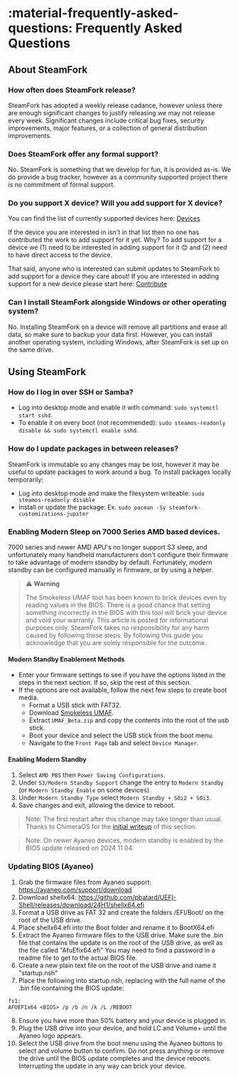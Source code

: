 # :material-frequently-asked-questions: Frequently Asked Questions

## About SteamFork

### How often does SteamFork release?
SteamFork has adopted a weekly release cadance, however unless there are enough significant changes to justify releasing we may not release every week.  Significant changes include critical bug fixes, security improvements, major features, or a collection of general distribution improvements.

### Does SteamFork offer any formal support?

No. SteamFork is something that we develop for fun, it is provided as-is.  We do provide a bug tracker, however as a community supported project there is no commitment of formal support.

### Do you support X device?  Will you add support for X device?

You can find the list of currently supported devices here: [Devices](../devices)

If the device you are interested in isn't in that list then no one has contributed the work to add support for it yet.  Why? To add support for a device we (1) need to be interested in adding support for it 😊 and (2) need to have direct access to the device.

That said, anyone who is interested can submit updates to SteamFork to add support for a device they care about! If you are interested in adding support for a new device please start here: [Contribute](../contribute)

### Can I install SteamFork alongside Windows or other operating system?

No. Installing SteamFork on a device will remove all partitions and erase all data, so make sure to backup your data first. However, you can install another operating system, including Windows, after SteamFork is set up on the same drive.

## Using SteamFork

### How do I log in over SSH or Samba?

* Log into desktop mode and enable it with command: `sudo systemctl start sshd`.
* To enable it on every boot (not recommended): `sudo steamos-readonly disable && sudo systemctl enable sshd`.

### How do I update packages in between releases?

SteamFork is immutable so any changes may be lost, however it may be useful to update packages to work around a bug.  To install packages locally temporarily:

* Log into desktop mode and make the filesystem writeable: `sudo steamos-readonly disable`
* Install or update the package: Ex. `sudo pacman -Sy steamfork-customizations-jupiter`

### Enabling Modern Sleep on 7000 Series AMD based devices.

7000 series and newer AMD APU's no longer support S3 sleep, and unfortunately many handheld manufacturers don't configure their firmware to take advantage of modern standby by default.  Fortunately, modern standby can be configured manually in firmware, or by using a helper.

> :warning: **Warning**
>
> The Smokeless UMAF tool has been known to brick devices even by reading values in the BIOS. There is a good chance that setting something incorrectly in the BIOS with this tool will brick your device and void your warranty. This article is posted for informational purposes only.  SteamFork takes no responsibility for any harm caused by following these steps. By following this guide you acknowledge that you are solely responsible for the outcome.

#### Modern Standby Enablement Methods
* Enter your firmware settings to see if you have the options listed in the steps in the next section.  If so, skip the rest of this section.
* If the options are not available, follow the next few steps to create boot media.
  * Format a USB stick with FAT32.
  * Download [Smokeless UMAF](https://github.com/DavidS95/Smokeless_UMAF/raw/main/UMAF_BETA.zip).
  * Extract `UMAF_Beta.zip` and copy the contents into the root of the usb stick.
  * Boot your device and select the USB stick from the boot menu.
  * Navigate to the `Front Page` tab and select `Device Manager`.

#### Enabling Modern Standby
1. Select `AMD PBS` then `Power Saving Configurations`.
2. Under `S3/Modern Standby Support` change the entry to `Modern Standby` (or `Modern Standby Enable` on some devices).
3. Under `Modern Standby Type` select `Modern Standby + S0i2 + S0i3`.
4. Save changes and exit, allowing the device to reboot.

> Note: The first restart after this change may take longer than usual.  Thanks to ChimeraOS for the [initial writeup](https://github.com/ChimeraOS/chimeraos/wiki/Community-Guides#enabling-modern-sleep-on-7000-series-amd-hardware) of this section.

> Note: On newer Ayaneo devices, modern standby is enabled by the BIOS update released on 2024 11 04.

### Updating BIOS (Ayaneo)
1. Grab the firmware files from Ayaneo support: https://ayaneo.com/support/download
2. Download shellx64: https://github.com/pbatard/UEFI-Shell/releases/download/24H1/shellx64.efi
3. Format a USB drive as FAT 32 and create the folders /EFI/Boot/ on the root of the USB drive.
4. Place shellx64.efi into the Boot folder and rename it to BootX64.efi
5. Extract the Ayaneo firmware files to the USB drive. Make sure the .bin file that contains the update is on the root of the USB drive, as well as the file called "AfuEfix64.efi" You may need to find a password in a readme file to get to the actual BIOS file.
6. Create a new plain text file on the root of the USB drive and name it "startup.nsh"
7. Place the following into startup.nsh, replacing <BIOS> with the full name of the .bin file containing the BIOS update:
```
fs1:
AFUEFIx64 <BIOS> /p /b /n /k /L /REBOOT
```
8. Ensure you have more than 50% battery and your device is plugged in.
9. Plug the USB drive into your device, and hold LC and Volume+ until the Ayaneo logo appears.
10. Select the USB drive from the boot menu using the Ayaneo buttons to select and volume button to confirm. Do not press anything or remove the drive until the BIOS update completes and the device reboots. Interrupting the update in any way can brick your device.
